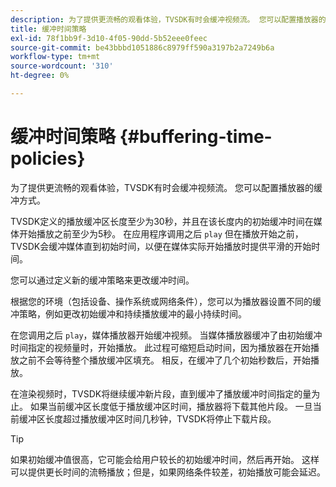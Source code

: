 ```yaml
---
description: 为了提供更流畅的观看体验，TVSDK有时会缓冲视频流。 您可以配置播放器的缓冲方式。
title: 缓冲时间策略
exl-id: 78f1bb9f-3d10-4f05-90dd-5b52eee0feec
source-git-commit: be43bbbd1051886c8979ff590a3197b2a7249b6a
workflow-type: tm+mt
source-wordcount: '310'
ht-degree: 0%

---
```


# 缓冲时间策略 {#buffering-time-policies}

为了提供更流畅的观看体验，TVSDK有时会缓冲视频流。 您可以配置播放器的缓冲方式。

TVSDK定义的播放缓冲区长度至少为30秒，并且在该长度内的初始缓冲时间在媒体开始播放之前至少为5秒。 在应用程序调用之后 `play` 但在播放开始之前，TVSDK会缓冲媒体直到初始时间，以便在媒体实际开始播放时提供平滑的开始时间。

您可以通过定义新的缓冲策略来更改缓冲时间。

<!--<a id="section_F6EEE15600814A70A57CCBACE20D68BD"></a>-->

根据您的环境（包括设备、操作系统或网络条件），您可以为播放器设置不同的缓冲策略，例如更改初始缓冲和持续播放缓冲的最小持续时间。

在您调用之后 `play`，媒体播放器开始缓冲视频。 当媒体播放器缓冲了由初始缓冲时间指定的视频量时，开始播放。 此过程可缩短启动时间，因为播放器在开始播放之前不会等待整个播放缓冲区填充。 相反，在缓冲了几个初始秒数后，开始播放。

在渲染视频时，TVSDK将继续缓冲新片段，直到缓冲了播放缓冲时间指定的量为止。 如果当前缓冲区长度低于播放缓冲区时间，播放器将下载其他片段。 一旦当前缓冲区长度超过播放缓冲区时间几秒钟，TVSDK将停止下载片段。

>[!TIP]
>
>如果初始缓冲值很高，它可能会给用户较长的初始缓冲时间，然后再开始。 这样可以提供更长时间的流畅播放；但是，如果网络条件较差，初始播放可能会延迟。
